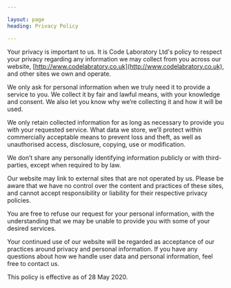 ```yaml
---

layout: page
heading: Privacy Policy

---
```


Your privacy is important to us. It is Code Laboratory Ltd's policy to respect your privacy regarding any information we 
may collect from you across our website, [http://www.codelabratory.co.uk](http://www.codelabratory.co.uk), and other 
sites we own and operate.

We only ask for personal information when we truly need it to provide a service to you. 
We collect it by fair and lawful means, with your knowledge and consent. 
We also let you know why we’re collecting it and how it will be used.

We only retain collected information for as long as necessary to provide you with your requested service. 
What data we store, we’ll protect within commercially acceptable means to prevent loss and theft, as well as unauthorised 
access, disclosure, copying, use or modification.

We don’t share any personally identifying information publicly or with third-parties, except when required to by law.

Our website may link to external sites that are not operated by us. 
Please be aware that we have no control over the content and practices of these sites, and cannot accept responsibility 
or liability for their respective privacy policies.

You are free to refuse our request for your personal information, with the understanding that we may be unable to provide 
you with some of your desired services.

Your continued use of our website will be regarded as acceptance of our practices around privacy and personal information. 
If you have any questions about how we handle user data and personal information, feel free to contact us.

This policy is effective as of 28 May 2020.
